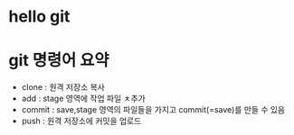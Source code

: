 # hello git

# git 명령어 요약

- clone : 원격 저장소 복사
- add : stage 영역에 작업 파일 ㅊ추가
- commit : save,stage 영역의 파일들을 가지고 commit(=save)를 만들 수 있음
- push : 원격 저장소에 커밋을 업로드